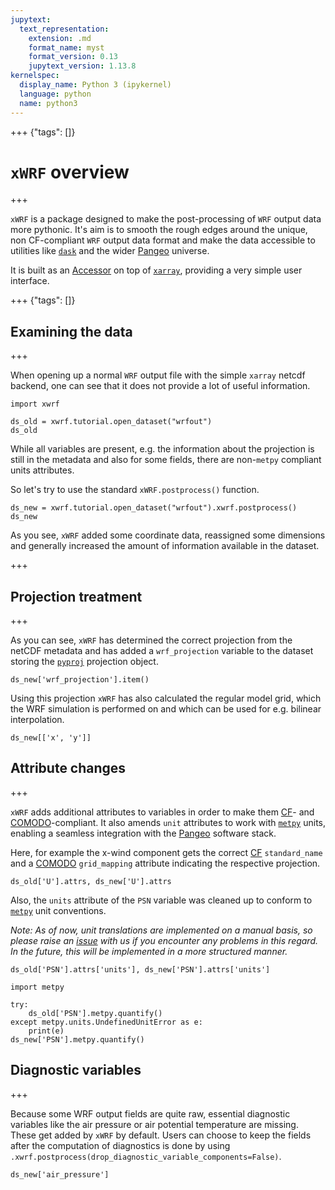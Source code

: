 ```yaml
---
jupytext:
  text_representation:
    extension: .md
    format_name: myst
    format_version: 0.13
    jupytext_version: 1.13.8
kernelspec:
  display_name: Python 3 (ipykernel)
  language: python
  name: python3
---
```


+++ {"tags": []}

# `xWRF` overview

+++

`xWRF` is a package designed to make the post-processing of `WRF` output data more pythonic. It's aim is to smooth the rough edges around the unique, non CF-compliant `WRF` output data format and make the data accessible to utilities like [`dask`](https://dask.org/) and the wider [Pangeo](https://pangeo.io/) universe.

It is built as an [Accessor](https://xarray.pydata.org/en/stable/internals/extending-xarray.html) on top of [`xarray`](https://xarray.pydata.org/en/stable/index.html), providing a very simple user interface.

+++ {"tags": []}

## Examining the data

+++

When opening up a normal `WRF` output file with the simple `xarray` netcdf backend, one can see that it does not provide a lot of useful information.

```{code-cell} ipython3
import xwrf

ds_old = xwrf.tutorial.open_dataset("wrfout")
ds_old
```

While all variables are present, e.g. the information about the projection is still in the metadata and also for some fields, there are non-`metpy` compliant units attributes.

So let's try to use the standard `xWRF.postprocess()` function.

```{code-cell} ipython3
ds_new = xwrf.tutorial.open_dataset("wrfout").xwrf.postprocess()
ds_new
```

As you see, `xWRF` added some coordinate data, reassigned some dimensions and generally increased the amount of information available in the dataset.

+++

## Projection treatment

+++

As you can see, `xWRF` has determined the correct projection from the netCDF metadata and has added a `wrf_projection` variable to the dataset storing the [`pyproj`](https://pyproj4.github.io/pyproj/stable/) projection object.

```{code-cell} ipython3
ds_new['wrf_projection'].item()
```

Using this projection `xWRF` has also calculated the regular model grid, which the WRF simulation is performed on and which can be used for e.g. bilinear interpolation.

```{code-cell} ipython3
ds_new[['x', 'y']]
```

## Attribute changes

+++

`xWRF` adds additional attributes to variables in order to make them [CF](https://cfconventions.org/)- and [COMODO](https://web.archive.org/web/20160417032300/http://pycomodo.forge.imag.fr/norm.html)-compliant. It also amends `unit` attributes to work with [`metpy`](https://unidata.github.io/MetPy/latest/index.html) units, enabling a seamless integration with the [Pangeo](https://pangeo.io/) software stack.

Here, for example the x-wind component gets the correct [CF](https://cfconventions.org/) `standard_name` and a [COMODO](https://web.archive.org/web/20160417032300/http://pycomodo.forge.imag.fr/norm.html) `grid_mapping` attribute indicating the respective projection.

```{code-cell} ipython3
ds_old['U'].attrs, ds_new['U'].attrs
```

Also, the `units` attribute of the `PSN` variable was cleaned up to conform to [`metpy`](https://unidata.github.io/MetPy/latest/index.html) unit conventions.

_Note: As of now, unit translations are implemented on a manual basis, so please raise an [issue](https://github.com/ncar-xdev/xwrf/issues/new?assignees=&labels=bug%2Ctriage&template=bugreport.yml&title=%5BBug%5D%3A+) with us if you encounter any problems in this regard. In the future, this will be implemented in a more structured manner._

```{code-cell} ipython3
ds_old['PSN'].attrs['units'], ds_new['PSN'].attrs['units']
```

```{code-cell} ipython3
import metpy

try:
    ds_old['PSN'].metpy.quantify()
except metpy.units.UndefinedUnitError as e:
    print(e)
ds_new['PSN'].metpy.quantify()
```

## Diagnostic variables

+++

Because some WRF output fields are quite raw, essential diagnostic variables like the air pressure or air potential temperature are missing. These get added by `xWRF` by default. Users can choose to keep the fields after the computation of diagnostics is done by using `.xwrf.postprocess(drop_diagnostic_variable_components=False)`.

```{code-cell} ipython3
ds_new['air_pressure']
```
